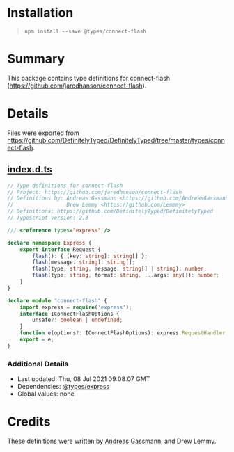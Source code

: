 # Installation
> `npm install --save @types/connect-flash`

# Summary
This package contains type definitions for connect-flash (https://github.com/jaredhanson/connect-flash).

# Details
Files were exported from https://github.com/DefinitelyTyped/DefinitelyTyped/tree/master/types/connect-flash.
## [index.d.ts](https://github.com/DefinitelyTyped/DefinitelyTyped/tree/master/types/connect-flash/index.d.ts)
````ts
// Type definitions for connect-flash
// Project: https://github.com/jaredhanson/connect-flash
// Definitions by: Andreas Gassmann <https://github.com/AndreasGassmann>
//                 Drew Lemmy <https://github.com/Lemmmy>
// Definitions: https://github.com/DefinitelyTyped/DefinitelyTyped
// TypeScript Version: 2.3

/// <reference types="express" />

declare namespace Express {
    export interface Request {
        flash(): { [key: string]: string[] };
        flash(message: string): string[];
        flash(type: string, message: string[] | string): number;
        flash(type: string, format: string, ...args: any[]): number;
    }
}

declare module "connect-flash" {
    import express = require('express');
    interface IConnectFlashOptions {
        unsafe?: boolean | undefined;
    }
    function e(options?: IConnectFlashOptions): express.RequestHandler;
    export = e;
}

````

### Additional Details
 * Last updated: Thu, 08 Jul 2021 09:08:07 GMT
 * Dependencies: [@types/express](https://npmjs.com/package/@types/express)
 * Global values: none

# Credits
These definitions were written by [Andreas Gassmann](https://github.com/AndreasGassmann), and [Drew Lemmy](https://github.com/Lemmmy).
